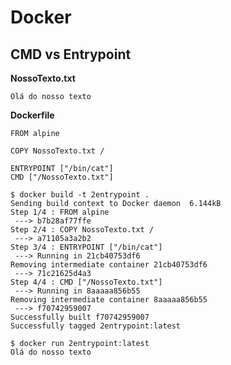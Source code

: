 Docker
======

CMD vs Entrypoint
-----------------

**NossoTexto.txt**
```
Olá do nosso texto
```

**Dockerfile**
```
FROM alpine

COPY NossoTexto.txt /

ENTRYPOINT ["/bin/cat"]
CMD ["/NossoTexto.txt"]
```


```
$ docker build -t 2entrypoint .
Sending build context to Docker daemon  6.144kB
Step 1/4 : FROM alpine
 ---> b7b28af77ffe
Step 2/4 : COPY NossoTexto.txt /
 ---> a71105a3a2b2
Step 3/4 : ENTRYPOINT ["/bin/cat"]
 ---> Running in 21cb40753df6
Removing intermediate container 21cb40753df6
 ---> 71c21625d4a3
Step 4/4 : CMD ["/NossoTexto.txt"]
 ---> Running in 8aaaaa856b55
Removing intermediate container 8aaaaa856b55
 ---> f70742959007
Successfully built f70742959007
Successfully tagged 2entrypoint:latest
```

```
$ docker run 2entrypoint:latest
Olá do nosso texto
```

